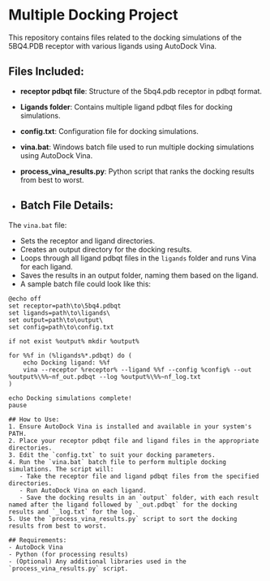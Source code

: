 # Multiple Docking Project

This repository contains files related to the docking simulations of the 5BQ4.PDB receptor with various ligands using AutoDock Vina.

## Files Included:
- **receptor pdbqt file**: Structure of the 5bq4.pdb receptor in pdbqt format.
- **Ligands folder**: Contains multiple ligand pdbqt files for docking simulations.
- **config.txt**: Configuration file for docking simulations.
- **vina.bat**: Windows batch file used to run multiple docking simulations using AutoDock Vina.
- **process_vina_results.py**: Python script that ranks the docking results from best to worst.

- ## Batch File Details:
The `vina.bat` file:
- Sets the receptor and ligand directories.
- Creates an output directory for the docking results.
- Loops through all ligand pdbqt files in the `ligands` folder and runs Vina for each ligand.
- Saves the results in an output folder, naming them based on the ligand.
- A sample batch file could look like this:

```batch
@echo off
set receptor=path\to\5bq4.pdbqt
set ligands=path\to\ligands\
set output=path\to\output\
set config=path\to\config.txt

if not exist %output% mkdir %output%

for %%f in (%ligands%*.pdbqt) do (
    echo Docking ligand: %%f
    vina --receptor %receptor% --ligand %%f --config %config% --out %output%\%%~nf_out.pdbqt --log %output%\%%~nf_log.txt
)

echo Docking simulations complete!
pause

## How to Use:
1. Ensure AutoDock Vina is installed and available in your system's PATH.
2. Place your receptor pdbqt file and ligand files in the appropriate directories.
3. Edit the `config.txt` to suit your docking parameters.
4. Run the `vina.bat` batch file to perform multiple docking simulations. The script will:
   - Take the receptor file and ligand pdbqt files from the specified directories.
   - Run AutoDock Vina on each ligand.
   - Save the docking results in an `output` folder, with each result named after the ligand followed by `_out.pdbqt` for the docking results and `_log.txt` for the log.
5. Use the `process_vina_results.py` script to sort the docking results from best to worst.

## Requirements:
- AutoDock Vina
- Python (for processing results)
- (Optional) Any additional libraries used in the `process_vina_results.py` script.

